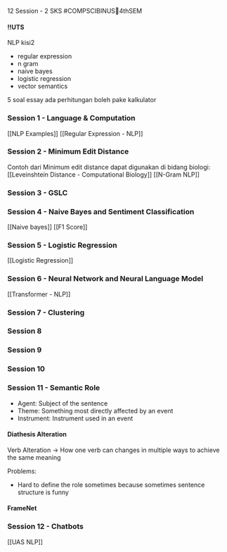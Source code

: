 12 Session - 2 SKS
#COMPSCIBINUS🏫4thSEM 


#### !!UTS
NLP kisi2
- regular expression
- n gram
- naive bayes
- logistic regression
- vector semantics

5 soal essay ada perhitungan
boleh pake kalkulator
### Session 1 - Language & Computation
[[NLP Examples]]
[[Regular Expression - NLP]]

### Session 2 - Minimum Edit Distance
Contoh dari Minimum edit distance dapat digunakan di bidang biologi:
[[Leveinshtein Distance - Computational Biology]]
[[N-Gram NLP]]

### Session 3 - GSLC
### Session 4 - Naive Bayes and Sentiment Classification
[[Naive bayes]]
[[F1 Score]]


### Session 5 - Logistic Regression
[[Logistic Regression]]


### Session 6 - Neural Network and Neural Language Model
[[Transformer - NLP]]

### Session 7 - Clustering

### Session 8
### Session 9
### Session 10
### Session 11 - Semantic Role

- Agent: Subject of the sentence
- Theme: Something most directly affected by an event
- Instrument: Instrument used in an event

#### Diathesis Alteration
Verb Alteration -> How one verb can changes in multiple ways to achieve the same meaning

Problems: 
- Hard to define the role sometimes because sometimes sentence structure is funny


#### FrameNet


### Session 12 - Chatbots


[[UAS NLP]]

